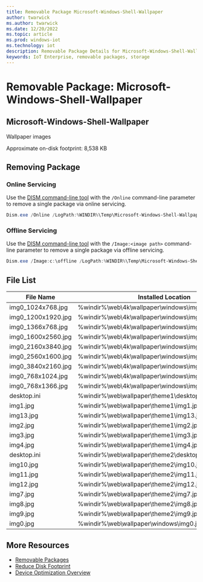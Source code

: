 ```yaml
---
title: Removable Package Microsoft-Windows-Shell-Wallpaper
author: twarwick
ms.author: twarwick
ms.date: 12/20/2022
ms.topic: article
ms.prod: windows-iot
ms.technology: iot
description: Removable Package Details for Microsoft-Windows-Shell-Wallpaper
keywords: IoT Enterprise, removable packages, storage
---
```


# Removable Package: Microsoft-Windows-Shell-Wallpaper
## Microsoft-Windows-Shell-Wallpaper
Wallpaper images

Approximate on-disk footprint: 8,538 KB

## Removing Package

### Online Servicing 
Use the [DISM command-line tool](/windows-hardware/manufacture/desktop/what-is-dism) with the ```/Online``` command-line parameter to remove a single package via online servicing.

```powershell
Dism.exe /Online /LogPath:%WINDIR%\Temp\Microsoft-Windows-Shell-Wallpaper.log /NoRestart /Disable-Feature /FeatureName:Microsoft-Windows-Shell-Wallpaper /PackageName:@Package
````
### Offline Servicing
Use the [DISM command-line tool](/windows-hardware/manufacture/desktop/what-is-dism) with the ```/Image:<image path>``` command-line parameter to remove a single package via offline servicing.

```powershell
Dism.exe /Image:c:\offline /LogPath:%WINDIR%\Temp\Microsoft-Windows-Shell-Wallpaper.log /NoRestart /Disable-Feature /FeatureName:Microsoft-Windows-Shell-Wallpaper /PackageName:@Package
````


## File List
| File Name | Installed Location |
|-----------|--------------------|
| img0_1024x768.jpg  | %windir%\web\4k\wallpaper\windows\img0_1024x768.jpg |
| img0_1200x1920.jpg | %windir%\web\4k\wallpaper\windows\img0_1200x1920.jpg |
| img0_1366x768.jpg  | %windir%\web\4k\wallpaper\windows\img0_1366x768.jpg |
| img0_1600x2560.jpg | %windir%\web\4k\wallpaper\windows\img0_1600x2560.jpg |
| img0_2160x3840.jpg | %windir%\web\4k\wallpaper\windows\img0_2160x3840.jpg |
| img0_2560x1600.jpg | %windir%\web\4k\wallpaper\windows\img0_2560x1600.jpg |
| img0_3840x2160.jpg | %windir%\web\4k\wallpaper\windows\img0_3840x2160.jpg |
| img0_768x1024.jpg  | %windir%\web\4k\wallpaper\windows\img0_768x1024.jpg |
| img0_768x1366.jpg  | %windir%\web\4k\wallpaper\windows\img0_768x1366.jpg |
| desktop.ini        | %windir%\web\wallpaper\theme1\desktop.ini |
| img1.jpg           | %windir%\web\wallpaper\theme1\img1.jpg |
| img13.jpg          | %windir%\web\wallpaper\theme1\img13.jpg |
| img2.jpg           | %windir%\web\wallpaper\theme1\img2.jpg |
| img3.jpg           | %windir%\web\wallpaper\theme1\img3.jpg |
| img4.jpg           | %windir%\web\wallpaper\theme1\img4.jpg |
| desktop.ini        | %windir%\web\wallpaper\theme2\desktop.ini |
| img10.jpg          | %windir%\web\wallpaper\theme2\img10.jpg |
| img11.jpg          | %windir%\web\wallpaper\theme2\img11.jpg |
| img12.jpg          | %windir%\web\wallpaper\theme2\img12.jpg |
| img7.jpg           | %windir%\web\wallpaper\theme2\img7.jpg |
| img8.jpg           | %windir%\web\wallpaper\theme2\img8.jpg |
| img9.jpg           | %windir%\web\wallpaper\theme2\img9.jpg |
| img0.jpg           | %windir%\web\wallpaper\windows\img0.jpg |

## More Resources
- [Removable Packages](/windows/iot/iot-enterprise/Optimize-Your-Device/Removable-Packages-Details/Removable-Packages.md)
- [Reduce Disk Footprint](/windows/iot/iot-enterprise/Optimize-Your-Device/Reduce-Disk-Footprint.md)
- [Device Optimization Overview](/windows/iot/iot-enterprise/Optimize-Your-Device/Overview.md)
